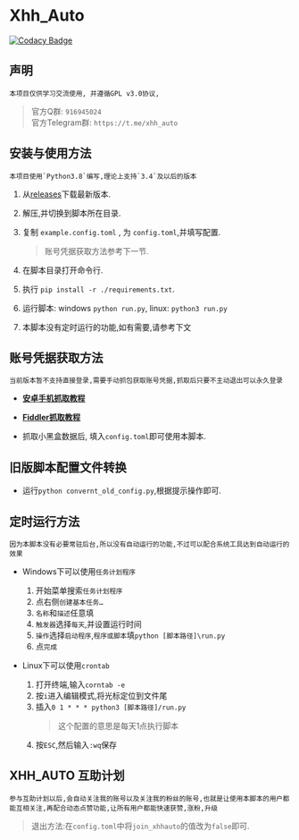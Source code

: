 # Xhh_Auto

[![Codacy Badge](https://app.codacy.com/project/badge/Grade/dfb3196838bf4431a8914736f103afeb)](https://www.codacy.com/manual/chr233/xhh_auto?utm_source=github.com&amp;utm_medium=referral&amp;utm_content=chr233/xhh_auto&amp;utm_campaign=Badge_Grade)

## 声明

    本项目仅供学习交流使用, 并遵循GPL v3.0协议,

> 官方Q群: `916945024`   
> 官方Telegram群: `https://t.me/xhh_auto`

## 安装与使用方法

    本项目使用`Python3.8`编写,理论上支持`3.4`及以后的版本

1. 从[releases](https://github.com/chr233/xhh_auto/releases)下载最新版本.

1. 解压,并切换到脚本所在目录.

1. 复制 `example.config.toml` , 为 `config.toml`,并填写配置.
    > 账号凭据获取方法参考下一节.

1. 在脚本目录打开命令行.

1. 执行 `pip install -r ./requirements.txt`.

1. 运行脚本: windows `python run.py`, linux: `python3 run.py`

1. 本脚本没有定时运行的功能,如有需要,请参考下文

## 账号凭据获取方法

    当前版本暂不支持直接登录,需要手动抓包获取账号凭据,抓取后只要不主动退出可以永久登录

* **[安卓手机抓取教程](https://blog.chrxw.com/archives/2019/10/19/390.html)**

* **[Fiddler抓取教程](https://blog.chrxw.com/archives/2019/10/20/437.html)**

* 抓取小黑盒数据后, 填入`config.toml`即可使用本脚本.

## 旧版脚本配置文件转换

* 运行`python convernt_old_config.py`,根据提示操作即可.

## 定时运行方法

    因为本脚本没有必要常驻后台,所以没有自动运行的功能,不过可以配合系统工具达到自动运行的效果

* Windows下可以使用`任务计划程序`
    1. 开始菜单搜索`任务计划程序`
    1. 点右侧`创建基本任务…`
    1. `名称`和`描述`任意填
    1. `触发器`选择`每天`,并设置运行时间
    1. `操作`选择`启动程序`,`程序或脚本`填`python [脚本路径]\run.py`
    1. 点`完成`

* Linux下可以使用`crontab`
    1. 打开终端,输入`corntab -e`
    1. 按`i`进入编辑模式,将光标定位到文件尾
    1. 插入`0 1 * * * python3 [脚本路径]/run.py`
        > 这个配置的意思是每天1点执行脚本
    1. 按`ESC`,然后输入`:wq`保存

## XHH_AUTO 互助计划

    参与互助计划以后,会自动关注我的账号以及关注我的粉丝的账号,也就是让使用本脚本的用户都能互相关注,再配合动态点赞功能,让所有用户都能快速获赞,涨粉,升级

> 退出方法:在`config.toml`中将`join_xhhauto`的值改为`false`即可.
